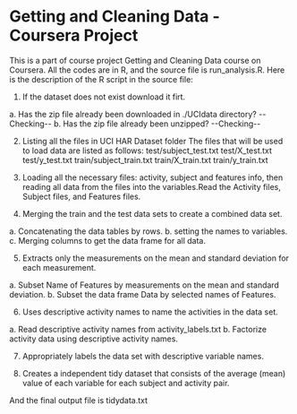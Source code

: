 # Getting and Cleaning Data - Coursera Project

This is a part of course project Getting and Cleaning Data course on Coursera. All the codes are in R, and the source file is run_analysis.R. Here is the description of the R script in the source file:

1. If the dataset does not exist download it firt.

a. Has the zip file already been downloaded in ./UCIdata directory? --Checking--
b. Has the zip file already been unzipped? --Checking--

2. Listing all the files in UCI HAR Dataset folder The files that will be used to load data are listed as follows: test/subject_test.txt
test/X_test.txt
test/y_test.txt
train/subject_train.txt
train/X_train.txt
train/y_train.txt

3. Loading all the necessary files: activity, subject and features info, then reading all data from the files into the variables.Read the Activity files, Subject files, and Features files.

4. Merging the train and the test data sets to create a combined data set.

a. Concatenating the data tables by rows.
b. setting the names to variables.
c. Merging columns to get the data frame for all data.

5. Extracts only the measurements on the mean and standard deviation for each measurement.

a. Subset Name of Features by measurements on the mean and standard deviation.
b. Subset the data frame Data by selected names of Features.

6. Uses descriptive activity names to name the activities in the data set.

a. Read descriptive activity names from activity_labels.txt
b. Factorize activity data using descriptive activity names.

7. Appropriately labels the data set with descriptive variable names.

8. Creates a independent tidy dataset that consists of the average (mean) value of each variable for each subject and activity pair.

And the final output file is tidydata.txt